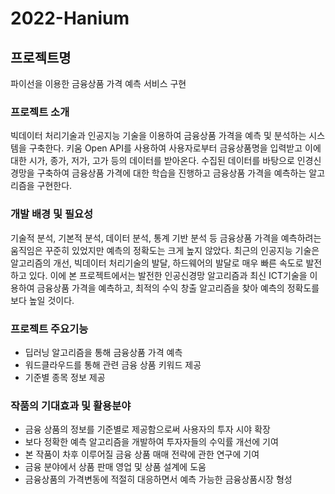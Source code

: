 # 2022-Hanium

## 프로젝트명
파이선을 이용한 금융상품 가격 예측 서비스 구현

### 프로젝트 소개
빅데이터 처리기술과 인공지능 기술을 이용하여 금융상품 가격을 예측 및 분석하는 시스템을 구축한다.
키움 Open API를 사용하여 사용자로부터 금융상품명을 입력받고 이에 대한 시가, 종가, 저가, 고가 등의 데이터를 받아온다.
수집된 데이터를 바탕으로 인경신경망을 구축하여 금융상품 가격에 대한 학습을 진행하고 금융상품 가격을 예측하는 알고리즘을 구현한다.

### 개발 배경 및 필요성
기술적 분석, 기본적 분석, 데이터 분석, 통계 기반 분석 등 금융상품 가격을 예측하려는 움직임은 꾸준히 있었지만 예측의 정확도는 크게 높지 않았다. 최근의 인공지능 기술은 알고리즘의 개선, 빅데이터 처리기술의 발달, 하드웨어의 발달로 매우 빠른 속도로 발전하고 있다. 이에 본 프로젝트에서는 발전한 인공신경망 알고리즘과 최신 ICT기술을 이용하여 금융상품 가격을 예측하고, 최적의 수익 창출 알고리즘을 찾아 예측의 정확도를 보다 높일 것이다.

### 프로젝트 주요기능
+ 딥러닝 알고리즘을 통해 금융상품 가격 예측
+ 워드클라우드를 통해 관련 금융 상품 키워드 제공
+ 기준별 종목 정보 제공

### 작품의 기대효과 및 활용분야
+ 금융 상품의 정보를 기준별로 제공함으로써 사용자의 투자 시야 확장
+ 보다 정확한 예측 알고리즘을 개발하여 투자자들의 수익률 개선에 기여
+ 본 작품이 차후 이루어질 금융 상품 매매 전략에 관한 연구에 기여
+ 금융 분야에서 상품 판매 영업 및 상품 설계에 도움
+ 금융상품의 가격변동에 적절히 대응하면서 예측 가능한 금융상품시장 형성
